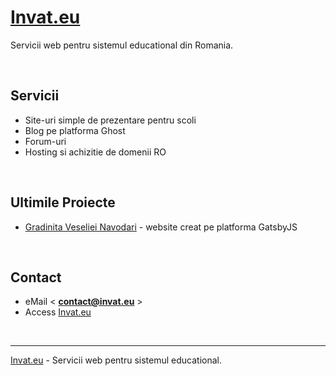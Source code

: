 # [Invat.eu](https://invat.eu/)

Servicii web pentru sistemul educational din Romania.  

<br />

## Servicii

- Site-uri simple de prezentare pentru scoli
- Blog pe platforma Ghost
- Forum-uri 
- Hosting si achizitie de domenii RO  

<br />

## Ultimile Proiecte

- [Gradinita Veseliei Navodari](https://gradinita-veseliei.ro/) - website creat pe platforma GatsbyJS 

<br />

## Contact

- eMail < **contact@invat.eu** > 
- Access [Invat.eu](https://invat.eu/) 

<br />

---
[Invat.eu](https://invat.eu/) - Servicii web pentru sistemul educational. 
